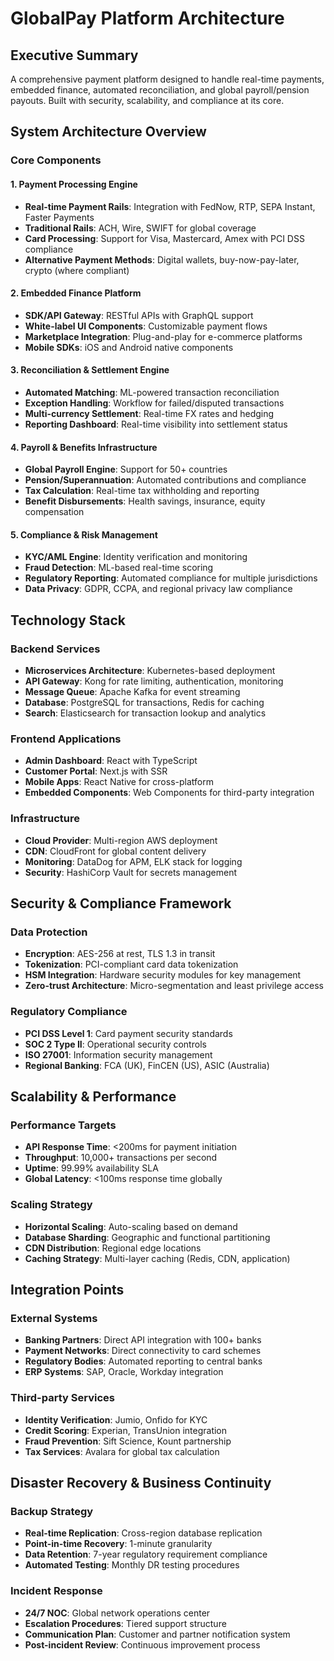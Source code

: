 # GlobalPay Platform Architecture

## Executive Summary
A comprehensive payment platform designed to handle real-time payments, embedded finance, automated reconciliation, and global payroll/pension payouts. Built with security, scalability, and compliance at its core.

## System Architecture Overview

### Core Components

#### 1. Payment Processing Engine
- **Real-time Payment Rails**: Integration with FedNow, RTP, SEPA Instant, Faster Payments
- **Traditional Rails**: ACH, Wire, SWIFT for global coverage
- **Card Processing**: Support for Visa, Mastercard, Amex with PCI DSS compliance
- **Alternative Payment Methods**: Digital wallets, buy-now-pay-later, crypto (where compliant)

#### 2. Embedded Finance Platform
- **SDK/API Gateway**: RESTful APIs with GraphQL support
- **White-label UI Components**: Customizable payment flows
- **Marketplace Integration**: Plug-and-play for e-commerce platforms
- **Mobile SDKs**: iOS and Android native components

#### 3. Reconciliation & Settlement Engine
- **Automated Matching**: ML-powered transaction reconciliation
- **Exception Handling**: Workflow for failed/disputed transactions
- **Multi-currency Settlement**: Real-time FX rates and hedging
- **Reporting Dashboard**: Real-time visibility into settlement status

#### 4. Payroll & Benefits Infrastructure
- **Global Payroll Engine**: Support for 50+ countries
- **Pension/Superannuation**: Automated contributions and compliance
- **Tax Calculation**: Real-time tax withholding and reporting
- **Benefit Disbursements**: Health savings, insurance, equity compensation

#### 5. Compliance & Risk Management
- **KYC/AML Engine**: Identity verification and monitoring
- **Fraud Detection**: ML-based real-time scoring
- **Regulatory Reporting**: Automated compliance for multiple jurisdictions
- **Data Privacy**: GDPR, CCPA, and regional privacy law compliance

## Technology Stack

### Backend Services
- **Microservices Architecture**: Kubernetes-based deployment
- **API Gateway**: Kong for rate limiting, authentication, monitoring
- **Message Queue**: Apache Kafka for event streaming
- **Database**: PostgreSQL for transactions, Redis for caching
- **Search**: Elasticsearch for transaction lookup and analytics

### Frontend Applications
- **Admin Dashboard**: React with TypeScript
- **Customer Portal**: Next.js with SSR
- **Mobile Apps**: React Native for cross-platform
- **Embedded Components**: Web Components for third-party integration

### Infrastructure
- **Cloud Provider**: Multi-region AWS deployment
- **CDN**: CloudFront for global content delivery
- **Monitoring**: DataDog for APM, ELK stack for logging
- **Security**: HashiCorp Vault for secrets management

## Security & Compliance Framework

### Data Protection
- **Encryption**: AES-256 at rest, TLS 1.3 in transit
- **Tokenization**: PCI-compliant card data tokenization
- **HSM Integration**: Hardware security modules for key management
- **Zero-trust Architecture**: Micro-segmentation and least privilege access

### Regulatory Compliance
- **PCI DSS Level 1**: Card payment security standards
- **SOC 2 Type II**: Operational security controls
- **ISO 27001**: Information security management
- **Regional Banking**: FCA (UK), FinCEN (US), ASIC (Australia)

## Scalability & Performance

### Performance Targets
- **API Response Time**: &lt;200ms for payment initiation
- **Throughput**: 10,000+ transactions per second
- **Uptime**: 99.99% availability SLA
- **Global Latency**: &lt;100ms response time globally

### Scaling Strategy
- **Horizontal Scaling**: Auto-scaling based on demand
- **Database Sharding**: Geographic and functional partitioning
- **CDN Distribution**: Regional edge locations
- **Caching Strategy**: Multi-layer caching (Redis, CDN, application)

## Integration Points

### External Systems
- **Banking Partners**: Direct API integration with 100+ banks
- **Payment Networks**: Direct connectivity to card schemes
- **Regulatory Bodies**: Automated reporting to central banks
- **ERP Systems**: SAP, Oracle, Workday integration

### Third-party Services
- **Identity Verification**: Jumio, Onfido for KYC
- **Credit Scoring**: Experian, TransUnion integration
- **Fraud Prevention**: Sift Science, Kount partnership
- **Tax Services**: Avalara for global tax calculation

## Disaster Recovery & Business Continuity

### Backup Strategy
- **Real-time Replication**: Cross-region database replication
- **Point-in-time Recovery**: 1-minute granularity
- **Data Retention**: 7-year regulatory requirement compliance
- **Automated Testing**: Monthly DR testing procedures

### Incident Response
- **24/7 NOC**: Global network operations center
- **Escalation Procedures**: Tiered support structure
- **Communication Plan**: Customer and partner notification system
- **Post-incident Review**: Continuous improvement process